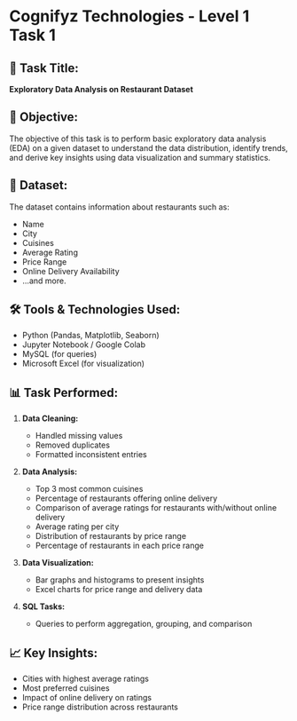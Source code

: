 
# Cognifyz Technologies - Level 1 Task 1

## 📌 Task Title:
**Exploratory Data Analysis on Restaurant Dataset**

## 🧠 Objective:
The objective of this task is to perform basic exploratory data analysis (EDA) on a given dataset to understand the data distribution, identify trends, and derive key insights using data visualization and summary statistics.

## 📂 Dataset:
The dataset contains information about restaurants such as:
- Name
- City
- Cuisines
- Average Rating
- Price Range
- Online Delivery Availability
- ...and more.

## 🛠️ Tools & Technologies Used:
- Python (Pandas, Matplotlib, Seaborn)
- Jupyter Notebook / Google Colab
- MySQL (for queries)
- Microsoft Excel (for visualization)

## 📊 Task Performed:
1. **Data Cleaning:**
   - Handled missing values
   - Removed duplicates
   - Formatted inconsistent entries

2. **Data Analysis:**
   - Top 3 most common cuisines
   - Percentage of restaurants offering online delivery
   - Comparison of average ratings for restaurants with/without online delivery
   - Average rating per city
   - Distribution of restaurants by price range
   - Percentage of restaurants in each price range

3. **Data Visualization:**
   - Bar graphs and histograms to present insights
   - Excel charts for price range and delivery data

4. **SQL Tasks:**
   - Queries to perform aggregation, grouping, and comparison

## 📈 Key Insights:
- Cities with highest average ratings
- Most preferred cuisines
- Impact of online delivery on ratings
- Price range distribution across restaurants


